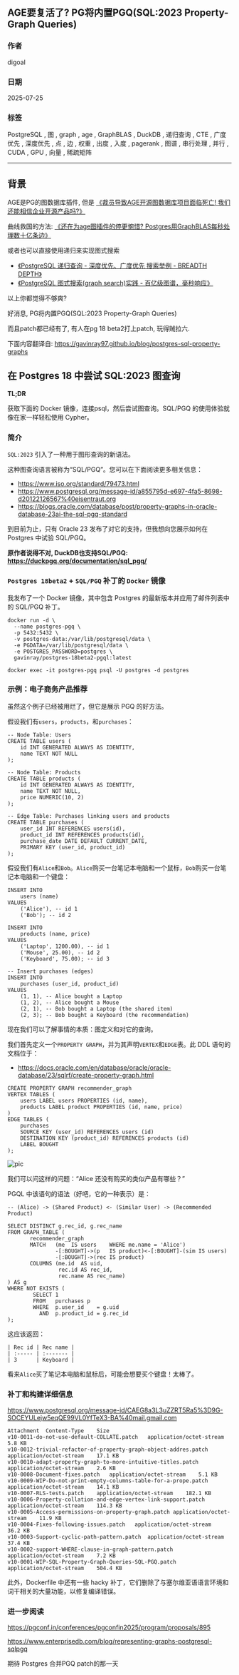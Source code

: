 ## AGE要复活了? PG将内置PGQ(SQL:2023 Property-Graph Queries)  
                    
### 作者                    
digoal                    
                    
### 日期                    
2025-07-25                   
                    
### 标签                    
PostgreSQL , 图 , graph , age , GraphBLAS , DuckDB , 递归查询 , CTE , 广度优先 , 深度优先 , 点 , 边 , 权重 , 出度 , 入度 , pagerank , 图谱 , 串行处理 , 并行 , CUDA , GPU , 向量 , 稀疏矩阵             
                    
----                    
                    
## 背景    
  
AGE是PG的图数据库插件, 但是 [《裁员导致AGE开源图数据库项目面临死亡! 我们还能相信企业开源产品吗?》](../202503/20250320_01.md)    
  
曲线救国的方法: [《还在为age图插件的停更惋惜? Postgres用GraphBLAS每秒处理数十亿条边》](../202507/20250723_08.md)    
  
或者也可以直接使用递归来实现图式搜索   
- [《PostgreSQL 递归查询 - 深度优先、广度优先 搜索举例 - BREADTH DEPTH》](../202109/20210917_01.md)      
- [《PostgreSQL 图式搜索(graph search)实践 - 百亿级图谱，毫秒响应》](../201801/20180102_04.md)      
    
以上你都觉得不够爽?   
  
好消息, PG将内置PGQ(SQL:2023 Property-Graph Queries)  
  
而且patch都已经有了, 有人在pg 18 beta2打上patch, 玩得贼拉六.  
  
下面内容翻译自: https://gavinray97.github.io/blog/postgres-sql-property-graphs  
  
## 在 Postgres 18 中尝试 SQL:2023 图查询  
  
**TL;DR**  
  
获取下面的 Docker 镜像，连接psql，然后尝试图查询。SQL/PGQ 的使用体验就像在家一样轻松使用 Cypher。  
  
### 简介  
`SQL:2023` 引入了一种用于图形查询的新语法。  
  
这种图查询语言被称为“SQL/PGQ”。您可以在下面阅读更多相关信息：  
- https://www.iso.org/standard/79473.html  
- https://www.postgresql.org/message-id/a855795d-e697-4fa5-8698-d20122126567%40eisentraut.org  
- https://blogs.oracle.com/database/post/property-graphs-in-oracle-database-23ai-the-sql-pgq-standard  
  
到目前为止，只有 Oracle 23 发布了对它的支持，但我想向您展示如何在 Postgres 中试验 SQL/PGQ。  
  
**原作者说得不对, DuckDB也支持SQL/PGQ: https://duckpgq.org/documentation/sql_pgq/**
  
### `Postgres 18beta2` + `SQL/PGQ` 补丁的 `Docker` 镜像  
我发布了一个 Docker 镜像，其中包含 Postgres 的最新版本并应用了邮件列表中的 SQL/PGQ 补丁。  
```  
docker run -d \  
  --name postgres-pgq \  
  -p 5432:5432 \  
  -v postgres-data:/var/lib/postgresql/data \  
  -e PGDATA=/var/lib/postgresql/data \  
  -e POSTGRES_PASSWORD=postgres \  
  gavinray/postgres-18beta2-pgql:latest  
  
docker exec -it postgres-pgq psql -U postgres -d postgres  
```  
  
### 示例：电子商务产品推荐  
虽然这个例子已经被用烂了，但它是展示 PGQ 的好方法。  
  
假设我们有`users`，`products`，和`purchases`：  
```  
-- Node Table: Users  
CREATE TABLE users (  
    id INT GENERATED ALWAYS AS IDENTITY,  
    name TEXT NOT NULL  
);  
  
-- Node Table: Products  
CREATE TABLE products (  
    id INT GENERATED ALWAYS AS IDENTITY,  
    name TEXT NOT NULL,  
    price NUMERIC(10, 2)  
);  
  
-- Edge Table: Purchases linking users and products  
CREATE TABLE purchases (  
    user_id INT REFERENCES users(id),  
    product_id INT REFERENCES products(id),  
    purchase_date DATE DEFAULT CURRENT_DATE,  
    PRIMARY KEY (user_id, product_id)  
);  
```  
  
假设我们有`Alice`和`Bob`。`Alice`购买一台笔记本电脑和一个鼠标，`Bob`购买一台笔记本电脑和一个键盘：  
```  
INSERT INTO  
    users (name)  
VALUES  
    ('Alice'), -- id 1  
    ('Bob'); -- id 2  
  
INSERT INTO  
    products (name, price)  
VALUES  
    ('Laptop', 1200.00), -- id 1  
    ('Mouse', 25.00), -- id 2  
    ('Keyboard', 75.00); -- id 3  
  
-- Insert purchases (edges)  
INSERT INTO  
    purchases (user_id, product_id)  
VALUES  
    (1, 1), -- Alice bought a Laptop  
    (1, 2), -- Alice bought a Mouse  
    (2, 1), -- Bob bought a Laptop (the shared item)  
    (2, 3); -- Bob bought a Keyboard (the recommendation)  
```  
  
现在我们可以了解事情的本质：图定义和对它的查询。  
  
我们首先定义一个`PROPERTY GRAPH`，并为其声明`VERTEX`和`EDGE`表。此 DDL 语句的文档位于：  
- https://docs.oracle.com/en/database/oracle/oracle-database/23/sqlrf/create-property-graph.html  
  
```  
CREATE PROPERTY GRAPH recommender_graph  
VERTEX TABLES (  
    users LABEL users PROPERTIES (id, name),  
    products LABEL product PROPERTIES (id, name, price)  
)  
EDGE TABLES (  
    purchases  
    SOURCE KEY (user_id) REFERENCES users (id)  
    DESTINATION KEY (product_id) REFERENCES products (id)  
    LABEL BOUGHT  
);  
```  
  
![pic](20250725_06_pic_001.svg)  
  
我们可以问这样的问题：“Alice 还没有购买的类似产品有哪些？”  
  
PGQL 中该语句的语法（好吧，它的一种表示）是：  
```  
-- (Alice) -> (Shared Product) <- (Similar User) -> (Recommended Product)  
  
SELECT DISTINCT g.rec_id, g.rec_name  
FROM GRAPH_TABLE (  
       recommender_graph  
       MATCH   (me  IS users    WHERE me.name = 'Alice')  
               -[:BOUGHT]->(p   IS product)<-[:BOUGHT]-(sim IS users)  
               -[:BOUGHT]->(rec IS product)  
       COLUMNS (me.id  AS uid,  
                rec.id AS rec_id,  
                rec.name AS rec_name)  
) AS g  
WHERE NOT EXISTS (  
        SELECT 1  
        FROM   purchases p  
        WHERE  p.user_id    = g.uid  
          AND  p.product_id = g.rec_id  
);  
```  
  
这应该返回：  
```  
| Rec id | Rec name |  
| :----- | :------- |  
| 3      | Keyboard |  
```  
  
看来`Alice`买了笔记本电脑和鼠标后，可能会想要买个键盘！太棒了。  
  
### 补丁和构建详细信息  
https://www.postgresql.org/message-id/CAEG8a3L3uZZRT5Ra5%3D9G-SOCEYULejw5eqQE99VL0YfTeX3-BA%40mail.gmail.com  
```  
Attachment	Content-Type	Size  
v10-0011-do-not-use-default-COLLATE.patch	application/octet-stream	5.8 KB  
v10-0012-trivial-refactor-of-property-graph-object-addres.patch	application/octet-stream	17.1 KB  
v10-0010-adapt-property-graph-to-more-intuitive-titles.patch	application/octet-stream	2.6 KB  
v10-0008-Document-fixes.patch	application/octet-stream	5.1 KB  
v10-0009-WIP-Do-not-print-empty-columns-table-for-a-prope.patch	application/octet-stream	14.1 KB  
v10-0007-RLS-tests.patch	application/octet-stream	182.1 KB  
v10-0006-Property-collation-and-edge-vertex-link-support.patch	application/octet-stream	114.3 KB  
v10-0005-Access-permissions-on-property-graph.patch	application/octet-stream	11.9 KB  
v10-0004-Fixes-following-issues.patch	application/octet-stream	36.2 KB  
v10-0003-Support-cyclic-path-pattern.patch	application/octet-stream	37.4 KB  
v10-0002-support-WHERE-clause-in-graph-pattern.patch	application/octet-stream	7.2 KB  
v10-0001-WIP-SQL-Property-Graph-Queries-SQL-PGQ.patch	application/octet-stream	504.4 KB  
```  
  
此外，Dockerfile 中还有一些 hacky 补丁，它们删除了与塞尔维亚语语言环境和词干相关的大量功能，以修复编译错误。  
  
### 进一步阅读  
https://pgconf.in/conferences/pgconfin2025/program/proposals/895  
  
https://www.enterprisedb.com/blog/representing-graphs-postgresql-sqlpgq  
  
期待 Postgres 合并PGQ patch的那一天   
     
